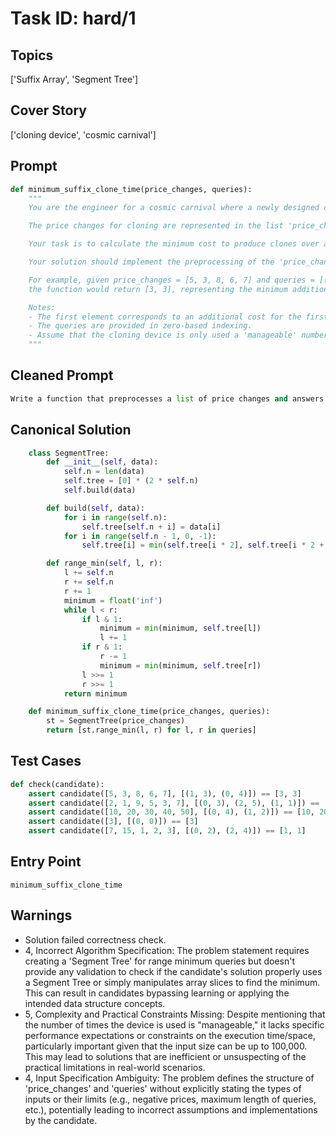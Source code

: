 # Task ID: hard/1

## Topics

['Suffix Array', 'Segment Tree']

## Cover Story

['cloning device', 'cosmic carnival']

## Prompt

```python
def minimum_suffix_clone_time(price_changes, queries):
    """
    You are the engineer for a cosmic carnival where a newly designed cloning device has been installed. The device allows objects to be cloned instantly but lacking adjustments, it adds some cost on each subsequent clone.

    The price changes for cloning are represented in the list 'price_changes', where each element represents the additional cost to the price for each clone made at that number of operations. For instance, price_changes[i] indicates the additional cost added when the (i+1)-th clone is made.

    Your task is to calculate the minimum cost to produce clones over a range of operations for several queries. Each query is represented by a tuple containing two integers (l, r), representing the inclusive range from the l-th to the r-th operation within the price_changes list.

    Your solution should implement the preprocessing of the 'price_changes' with a Segment Tree for range minimum queries, and answer each query in logarithmic time using that preprocessing result.

    For example, given price_changes = [5, 3, 8, 6, 7] and queries = [(1, 3), (0, 4)],
    the function would return [3, 3], representing the minimum additional costs for the ranges 1-3 and 0-4 respectively.

    Notes:
    - The first element corresponds to an additional cost for the first clone operation.
    - The queries are provided in zero-based indexing.
    - Assume that the cloning device is only used a 'manageable' number of times such that price_changes length does not exceed 10^5.
    """
```

## Cleaned Prompt

```python
Write a function that preprocesses a list of price changes and answers multiple queries for the minimum price change in given sub-ranges using a Segment Tree structure for efficient range minimum queries.
```

## Canonical Solution

```python
    class SegmentTree:
        def __init__(self, data):
            self.n = len(data)
            self.tree = [0] * (2 * self.n)
            self.build(data)

        def build(self, data):
            for i in range(self.n):
                self.tree[self.n + i] = data[i]
            for i in range(self.n - 1, 0, -1):
                self.tree[i] = min(self.tree[i * 2], self.tree[i * 2 + 1])

        def range_min(self, l, r):
            l += self.n
            r += self.n
            r += 1
            minimum = float('inf')
            while l < r:
                if l & 1:
                    minimum = min(minimum, self.tree[l])
                    l += 1
                if r & 1:
                    r -= 1
                    minimum = min(minimum, self.tree[r])
                l >>= 1
                r >>= 1
            return minimum

    def minimum_suffix_clone_time(price_changes, queries):
        st = SegmentTree(price_changes)
        return [st.range_min(l, r) for l, r in queries]
```

## Test Cases

```python
def check(candidate):
    assert candidate([5, 3, 8, 6, 7], [(1, 3), (0, 4)]) == [3, 3]
    assert candidate([2, 1, 9, 5, 3, 7], [(0, 3), (2, 5), (1, 1)]) == [1, 3, 1]
    assert candidate([10, 20, 30, 40, 50], [(0, 4), (1, 2)]) == [10, 20]
    assert candidate([3], [(0, 0)]) == [3]
    assert candidate([7, 15, 1, 2, 3], [(0, 2), (2, 4)]) == [1, 1]
```

## Entry Point

`minimum_suffix_clone_time`

## Warnings

- Solution failed correctness check.
- 4, Incorrect Algorithm Specification: The problem statement requires creating a 'Segment Tree' for range minimum queries but doesn't provide any validation to check if the candidate's solution properly uses a Segment Tree or simply manipulates array slices to find the minimum. This can result in candidates bypassing learning or applying the intended data structure concepts.
- 5, Complexity and Practical Constraints Missing: Despite mentioning that the number of times the device is used is "manageable," it lacks specific performance expectations or constraints on the execution time/space, particularly important given that the input size can be up to 100,000. This may lead to solutions that are inefficient or unsuspecting of the practical limitations in real-world scenarios.
- 4, Input Specification Ambiguity: The problem defines the structure of 'price_changes' and 'queries' without explicitly stating the types of inputs or their limits (e.g., negative prices, maximum length of queries, etc.), potentially leading to incorrect assumptions and implementations by the candidate.


